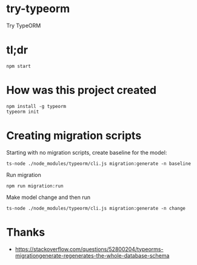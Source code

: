 # try-typeorm

Try TypeORM

# tl;dr

    npm start
    
# How was this project created

    npm install -g typeorm
    typeorm init
    
# Creating migration scripts

Starting with no migration scripts, create baseline for the model:

    ts-node ./node_modules/typeorm/cli.js migration:generate -n baseline

Run migration

    npm run migration:run

Make model change and then run
                      
    ts-node ./node_modules/typeorm/cli.js migration:generate -n change    

# Thanks

* https://stackoverflow.com/questions/52800204/typeorms-migrationgenerate-regenerates-the-whole-database-schema